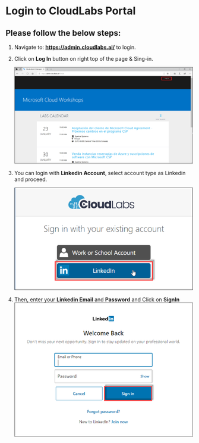 # Login to CloudLabs Portal

## Please follow the below steps:

1. Navigate to: **https://admin.cloudlabs.ai/** to login.

2. Click on **Log In** button on right top of the page & Sing-in.

   ![](images/imagelogin01.png)

3. You can login with **Linkedin Account**, select account type as Linkedin and proceed.

   ![](images/linkedin.png)

4. Then, enter your **Linkedin Email** and **Password** and Click on **SignIn**
   ![](images/linkcred.png)


